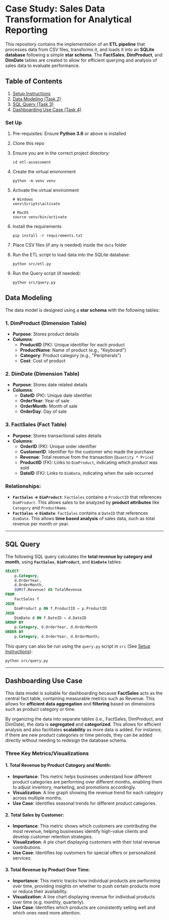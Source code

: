 # Case Study: Sales Data Transformation for Analytical Reporting

This repository contains the implementation of an **ETL pipeline** that processes data from CSV files, transforms it, and loads it into an **SQLite database** following a simple **star schema**. The **FactSales**, **DimProduct**, and **DimDate** tables are created to allow for efficient querying and analysis of sales data to evaluate performance.

## Table of Contents

1. [Setup Instructions](#set-up)
2. [Data Modeling (Task 2)](#data-modeling)
3. [SQL Query (Task 3)](#sql-query)
4. [Dashboarding Use Case (Task 4)](#dashboarding-use-case)

### Set Up

1. Pre-requisites: Ensure **Python 3.6** or above is installed
2. Clone this repo
3. Ensure you are in the correct project directory:

   ```
   cd etl-assessment
   ```

4. Create the virtual environment
   ```
   python -m venv venv
   ```
5. Activate the virtual environment

   ```
   # Windows
   venv\Scripts\activate

   # MacOS
   source venv/bin/activate
   ```

6. Install the requirements

   ```
   pip install -r requirements.txt
   ```

7. Place CSV files (if any is needed) inside the `data` folder

8. Run the ETL script to load data into the SQLite database:

   ```
   python src/etl.py
   ```

9. Run the Query script (if needed):
   ```
   python src/query.py
   ```

## Data Modeling

The data model is designed using a **star schema** with the following tables:

### 1. **DimProduct** (Dimension Table)

- **Purpose**: Stores product details
- **Columns**:
  - **ProductID** (PK): Unique identifier for each product
  - **ProductName**: Name of product (e.g., "Keyboard")
  - **Category**: Product category (e.g., "Peripherals")
  - **Cost**: Cost of product

### 2. **DimDate** (Dimension Table)

- **Purpose**: Stores date related details
- **Columns**:
  - **DateID** (PK): Unique date identifier
  - **OrderYear**: Year of sale
  - **OrderMonth**: Month of sale
  - **OrderDay**: Day of sale

### 3. **FactSales** (Fact Table)

- **Purpose**: Stores transactional sales details
- **Columns**:
  - **OrderID** (PK): Unique order identifier
  - **CustomerID**: Identifier for the customer who made the purchase
  - **Revenue**: Total revenue from the transaction (`Quantity * Price`)
  - **ProductID** (FK): Links to `DimProduct`, indicating which product was sold
  - **DateID** (FK): Links to `DimDate`, indicating when the sale occurred

### Relationships:

- **`FactSales` → `DimProduct`**: `FactSales` contains a `ProductID` that references `DimProduct`. This allows sales to be analyzed by **product attributes** like `Category` and `ProductName`.
- **`FactSales` → `DimDate`**: `FactSales` contains a `DateID` that references `DimDate`. This allows **time based analysis** of sales data, such as total revenue per month or year.

---

## SQL Query

The following SQL query calculates the **total revenue by category and month**, using **`FactSales`**, **`DimProduct`**, and **`DimDate`** tables:

```sql
SELECT
    p.Category,
    d.OrderYear,
    d.OrderMonth,
    SUM(f.Revenue) AS TotalRevenue
FROM
    FactSales f
JOIN
    DimProduct p ON f.ProductID = p.ProductID
JOIN
    DimDate d ON f.DateID = d.DateID
GROUP BY
    p.Category, d.OrderYear, d.OrderMonth
ORDER BY
    p.Category, d.OrderYear, d.OrderMonth;
```

This query can also be run using the `query.py` script in `src` (See [Setup Instructions](#set-up)):

```
python src/query.py
```

---

## Dashboarding Use Case

This data model is suitable for dashboarding because **FactSales** acts as the central fact table, containing measurable metrics such as Revenue. This allows for **efficient data aggregation** and **filtering** based on dimensions such as product category or time.

By organizing the data into separate tables (i.e., FactSales, DimProduct, and DimDate), the data is **segregated** and **categorized**. This allows for efficient analysis and also facilitates **scalability** as more data is added. For instance, if there are new product categories or time periods, they can be added directly without needing to redesign the database schema.

### Three Key Metrics/Visualizations

#### 1. **Total Revenue by Product Category and Month:**

- **Importance**: This metric helps busineses understand how different product categories are performing over different months, enabling them to adjust inventory, marketing, and promotions accordingly.
- **Visualization**: A line graph showing the revenue trend for each category across multiple months.
- **Use Case**: Identifies seasonal trends for different product categories.

#### 2. **Total Sales by Customer:**

- **Importance**: This metric shows which customers are contributing the most revenue, helping businesses identify high-value clients and develop customer retention strategies.
- **Visualization**: A pie chart displaying customers with their total revenue contributions.
- **Use Case**: Identifies top customers for special offers or personalized services.

#### 3. **Total Revenue by Product Over Time:**

- **Importance**: This metric tracks how individual products are performing over time, providing insights on whether to push certain products more or reduce their availability.
- **Visualization**: A line chart displaying revenue for individual products over time (e.g. monthly, quarterly).
- **Use Case**: Identifies which products are consistently selling well and which ones need more attention.
